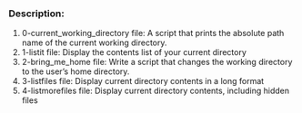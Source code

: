 ### Description:
1. 0-current_working_directory file: A script that prints the absolute path name of the current working directory.
2. 1-listit file: Display the contents list of your current directory
3. 2-bring_me_home file: Write a script that changes the working directory to the user’s home directory.
4. 3-listfiles file: Display current directory contents in a long format
5. 4-listmorefiles file: Display current directory contents, including hidden files
